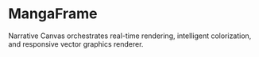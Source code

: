 # MangaFrame
Narrative Canvas orchestrates real-time rendering, intelligent colorization, and responsive vector graphics renderer.
